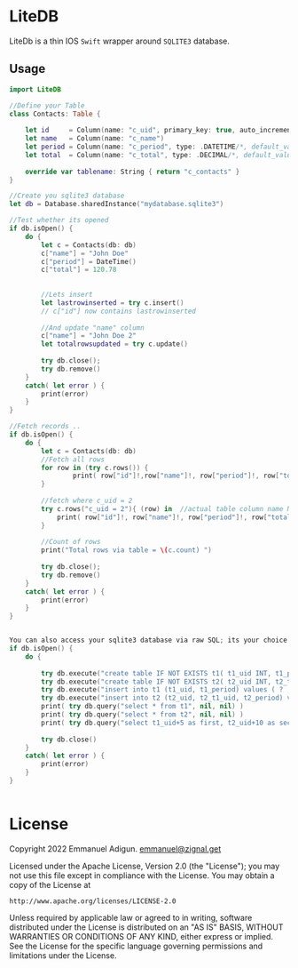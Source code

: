# LiteDB

LiteDb is a thin IOS `Swift` wrapper around `SQLITE3` database.


## Usage

```swift
import LiteDB

//Define your Table
class Contacts: Table {
    
    let id     = Column(name: "c_uid", primary_key: true, auto_increment: true)
    let name   = Column(name: "c_name")
    let period = Column(name: "c_period", type: .DATETIME/*, default_value: "CURRENT_TIMESTAMP"*/)
    let total  = Column(name: "c_total", type: .DECIMAL/*, default_value: 78.5632*/)
    
    override var tablename: String { return "c_contacts" }
}

//Create you sqlite3 database 
let db = Database.sharedInstance("mydatabase.sqlite3")

//Test whether its opened
if db.isOpen() {
    do {
        let c = Contacts(db: db)
        c["name"] = "John Doe"
        c["period"] = DateTime()
        c["total"] = 120.78
        
        
        //Lets insert 
        let lastrowinserted = try c.insert()
        // c["id"] now contains lastrowinserted
        
        //And update "name" column
        c["name"] = "John Doe 2"
        let totalrowsupdated = try c.update()
        
        try db.close();
        try db.remove()
    }
    catch( let error ) {
        print(error)
    }
}

//Fetch records ..
if db.isOpen() {
    do {
        let c = Contacts(db: db)
        //Fetch all rows
        for row in (try c.rows()) {
                print( row["id"]!,row["name"]!, row["period"]!, row["total"]! )
        }
        
        //fetch where c_uid = 2
        try c.rows("c_uid = 2"){ (row) in  //actual table column name NOT swift variable name
            print( row["id"]!, row["name"]!, row["period"]!, row["total"]! )
        }
        
        //Count of rows
        print("Total rows via table = \(c.count) ")
            
        try db.close();
        try db.remove()
    }
    catch( let error ) {
        print(error)
    }
}


You can also access your sqlite3 database via raw SQL; its your choice!
if db.isOpen() {
    do {
        
        try db.execute("create table IF NOT EXISTS t1( t1_uid INT, t1_period DATETIME )", nil, nil )
        try db.execute("create table IF NOT EXISTS t2( t2_uid INT, t2_t1_uid INT, t2_period DATETIME )", nil, nil )
        try db.execute("insert into t1 (t1_uid, t1_period) values ( ? , ? )", [1, Date()], nil )
        try db.execute("insert into t2 (t2_uid, t2_t1_uid, t2_period) values ( ? , ? , ? )", [1, 1, Date()], nil )
        print( try db.query("select * from t1", nil, nil) )
        print( try db.query("select * from t2", nil, nil) )
        print( try db.query("select t1_uid+5 as first, t2_uid+10 as second, t1_period as period from t1,t2 where t2_t1_uid = t1_uid", nil, nil) )
        
        try db.close()
    }
    catch( let error ) {
        print(error)
    }
}



```

License
=======
Copyright 2022 Emmanuel Adigun. emmanuel@zignal.get

Licensed under the Apache License, Version 2.0 (the "License");
you may not use this file except in compliance with the License.
You may obtain a copy of the License at

    http://www.apache.org/licenses/LICENSE-2.0

Unless required by applicable law or agreed to in writing, software
distributed under the License is distributed on an "AS IS" BASIS,
WITHOUT WARRANTIES OR CONDITIONS OF ANY KIND, either express or implied.
See the License for the specific language governing permissions and
limitations under the License.
